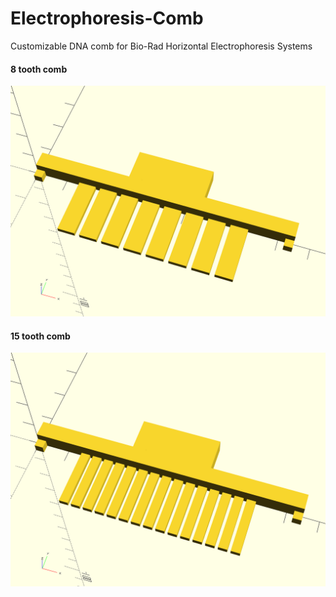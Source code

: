 # Electrophoresis-Comb
Customizable DNA comb for Bio-Rad Horizontal Electrophoresis Systems

#### 8 tooth comb

![alt text](https://raw.githubusercontent.com/admish/Electrophoresis-Comb/master/8_teeth.png "8 tooth comb")

#### 15 tooth comb
![alt text](https://raw.githubusercontent.com/admish/Electrophoresis-Comb/master/15_teeth.png "15 tooth comb")
